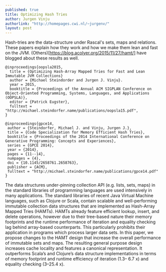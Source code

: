```yaml
---
published: true
title: Optimizing Hash Tries
author: Jurgen Vinju
authorlink: "http://homepages.cwi.nl/~jurgenv/"
layout: post
---
```


Hash-tries are the data-structure under Rascal's sets, maps and relations. These papers explain how they work and how we make them lean and fast on the JVM. (Others)[https://blog.acolyer.org/2015/11/27/hamt/] have blogged about these results as well.

```
@inproceedings{oopsla2015,
  title = {Optimizing Hash-Array Mapped Tries for Fast and Lean Immutable JVM Collections}
  author = {Michael Steindorder and Jurgen J. Vinju}.
  year = 2015,
  booktitle = {Proceedings of the Annual ACM SIGPLAN Conference on Object-Oriented Programming, Systems, Languages, and Applications (OOPSLA)},
  editor = {Patrick Eugster},
  fulltext = "http://michael.steindorfer.name/publications/oopsla15.pdf",
}

@inproceedings{gpce14,
 author = {Steindorfer, Michael J. and Vinju, Jurgen J.},
 title = {Code Specialization for Memory Efficient Hash Tries},
 booktitle = {Proceedings of the 2014 International Conference on Generative Programming: Concepts and Experiences},
 series = {GPCE 2014},
 year = {2014},
 pages = {11--14},
 numpages = {4},
 doi = {10.1145/2658761.2658763},
 publisher = {ACM},
 fulltext = "http://michael.steindorfer.name/publications/gpce14.pdf"
} 
```

The data structures under-pinning collection API (e.g. lists, sets, maps) in the standard libraries of programming languages are used intensively in many applications. The standard libraries of recent Java Virtual Machine languages, such as Clojure or Scala, contain scalable and well-performing immutable collection data structures that are implemented as Hash-Array Mapped Tries (HAMTs). HAMTs already feature efficient lookup, insert, and delete operations, however due to their tree-based nature their memory footprints and the runtime performance of iteration and equality checking lag behind array-based counterparts. This particularly prohibits their application in programs which process larger data sets. In this paper, we propose changes to the HAMT design that increase the overall performance of immutable sets and maps. The resulting general purpose design increases cache locality and features a canonical representation. It outperforms Scala’s and Clojure’s data structure implementations in terms of memory footprint and runtime efficiency of iteration (1.3– 6.7 x) and equality checking (3–25.4 x).
